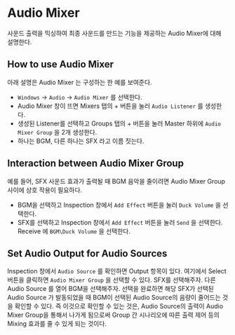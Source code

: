 # Audio Mixer

사운드 출력을 믹싱하여 최종 사운드를 만드는 기능을 제공하는 Audio Mixer에 대해 설명한다.

## How to use Audio Mixer

아래 설명은 Audio Mixer 는 구성하는 한 예를 보여준다.

- `Windows` → `Audio` → `Audio Mixer` 를 선택한다.
- Audio Mixer 창이 뜨면 Mixers 탭의 + 버튼을 눌러 `Audio Listener` 를 생성한다.
- 생성된 Listener를 선택하고 Groups 탭의 + 버튼을 눌러 Master 하위에 `Audio Mixer Group` 을 2개 생성한다.
- 하나는 BGM, 다른 하나는 SFX 라고 이름 짓는다.

## Interaction between Audio Mixer Group

예를 들어, SFX 사운드 효과가 출력될 때 BGM 음악을 줄이려면 Audio Mixer Group 사이에 상호 작용이 필요하다.

- BGM을 선택하고 Inspection 창에서 `Add Effect` 버튼을 눌러 `Duck Volume` 을 선택한다.
- SFX를 선택하고 Inspection 창에서 `Add Effect` 버튼을 눌러 `Send` 을 선택한다. Receive 에 `BGM\Duck Volume` 을 선택한다.

## Set Audio Output for Audio Sources

Inspection 창에서 `Audio Source` 를 확인하면 Output 항목이 있다. 여기에서 Select 버튼을 클릭하면 `Audio Mixer Group` 을 선택할 수 있다. SFX를 선택해주자. 다른 Audio Source 를 열어 BGM을 선택해주자. 선택을 완료하면 해당 SFX가 선택된 Audio Source 가 발동되었을 때 BGM이 선택된 Audio Source의 음량이 줄어드는 것을 확인할 수 있다. 즉 이것으로 확인할 수 있는 것은, Audio Source의 출력이 Audio Mixer Group을 통해서 나가게 됨으로써 Group 간 시나리오에 따른 출력 제어 등의 Mixing 효과를 줄 수 있게 되는 것이다.
